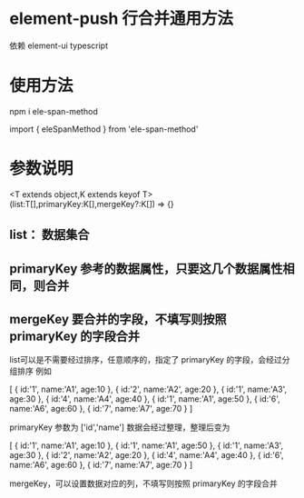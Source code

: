 # element-push 行合并通用方法
依赖 element-ui typescript 
# 使用方法
npm i ele-span-method

import { eleSpanMethod } from 'ele-span-method'

<el-table :data="data" :span-method="eleSpanMethod(data,['id','name'],['name'])">
</el-table>

# 参数说明
<T extends object,K extends keyof T>(list:T[],primaryKey:K[],mergeKey?:K[]) => {}

## list： 数据集合
## primaryKey 参考的数据属性，只要这几个数据属性相同，则合并
## mergeKey 要合并的字段，不填写则按照 primaryKey 的字段合并

list可以是不需要经过排序，任意顺序的，指定了 primaryKey 的字段，会经过分组排序
例如

[
    {
        id:'1',
        name:'A1',
        age:10
    },
    {
        id:'2',
        name:'A2',
        age:20
    },
    {
        id:'1',
        name:'A3',
        age:30
    },
    {
        id:'4',
        name:'A4',
        age:40
    },
    {
        id:'1',
        name:'A1',
        age:50
    },
    {
        id:'6',
        name:'A6',
        age:60
    },
    {
        id:'7',
        name:'A7',
        age:70
    }
]

primaryKey 参数为 ['id','name']
数据会经过整理，整理后变为

[
    {
        id:'1',
        name:'A1',
        age:10
    },
    {
        id:'1',
        name:'A1',
        age:50
    },
    {
        id:'1',
        name:'A3',
        age:30
    },
    {
        id:'2',
        name:'A2',
        age:20
    },
    {
        id:'4',
        name:'A4',
        age:40
    },
    {
        id:'6',
        name:'A6',
        age:60
    },
    {
        id:'7',
        name:'A7',
        age:70
    }
]

mergeKey，可以设置数据对应的列，不填写则按照 primaryKey 的字段合并

